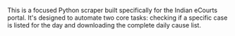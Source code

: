 This is a focused Python scraper built specifically for the Indian eCourts portal. It's designed to automate two core tasks: checking if a specific case is listed for the day and downloading the complete daily cause list.
